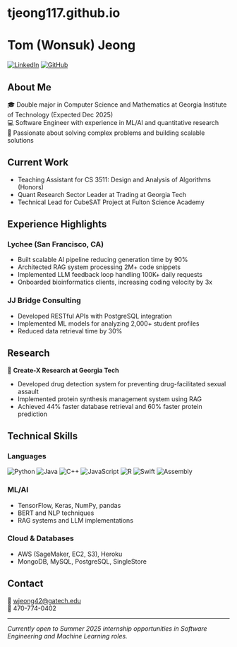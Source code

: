 # tjeong117.github.io
# Tom (Wonsuk) Jeong

[![LinkedIn](https://img.shields.io/badge/LinkedIn-0077B5?style=for-the-badge&logo=linkedin&logoColor=white)](https://www.linkedin.com)
[![GitHub](https://img.shields.io/badge/GitHub-100000?style=for-the-badge&logo=github&logoColor=white)](https://github.com)

## About Me
🎓 Double major in Computer Science and Mathematics at Georgia Institute of Technology (Expected Dec 2025)  
💻 Software Engineer with experience in ML/AI and quantitative research  
🚀 Passionate about solving complex problems and building scalable solutions

## Current Work
- Teaching Assistant for CS 3511: Design and Analysis of Algorithms (Honors)
- Quant Research Sector Leader at Trading at Georgia Tech
- Technical Lead for CubeSAT Project at Fulton Science Academy

## Experience Highlights

### Lychee (San Francisco, CA)
- Built scalable AI pipeline reducing generation time by 90%
- Architected RAG system processing 2M+ code snippets
- Implemented LLM feedback loop handling 100K+ daily requests
- Onboarded bioinformatics clients, increasing coding velocity by 3x

### JJ Bridge Consulting
- Developed RESTful APIs with PostgreSQL integration
- Implemented ML models for analyzing 2,000+ student profiles
- Reduced data retrieval time by 30%

## Research
🧬 **Create-X Research at Georgia Tech**
- Developed drug detection system for preventing drug-facilitated sexual assault
- Implemented protein synthesis management system using RAG
- Achieved 44% faster database retrieval and 60% faster protein prediction

## Technical Skills

### Languages
![Python](https://img.shields.io/badge/Python-3776AB?style=flat-square&logo=python&logoColor=white)
![Java](https://img.shields.io/badge/Java-ED8B00?style=flat-square&logo=openjdk&logoColor=white)
![C++](https://img.shields.io/badge/C++-00599C?style=flat-square&logo=c%2B%2B&logoColor=white)
![JavaScript](https://img.shields.io/badge/JavaScript-F7DF1E?style=flat-square&logo=javascript&logoColor=black)
![R](https://img.shields.io/badge/R-276DC3?style=flat-square&logo=r&logoColor=white)
![Swift](https://img.shields.io/badge/Swift-FA7343?style=flat-square&logo=swift&logoColor=white)
![Assembly](https://img.shields.io/badge/Assembly-654FF0?style=flat-square&logo=assembly&logoColor=white)

### ML/AI
- TensorFlow, Keras, NumPy, pandas
- BERT and NLP techniques
- RAG systems and LLM implementations

### Cloud & Databases
- AWS (SageMaker, EC2, S3), Heroku
- MongoDB, MySQL, PostgreSQL, SingleStore

## Contact
📧 wjeong42@gatech.edu  
📱 470-774-0402

---
*Currently open to Summer 2025 internship opportunities in Software Engineering and Machine Learning roles.*
